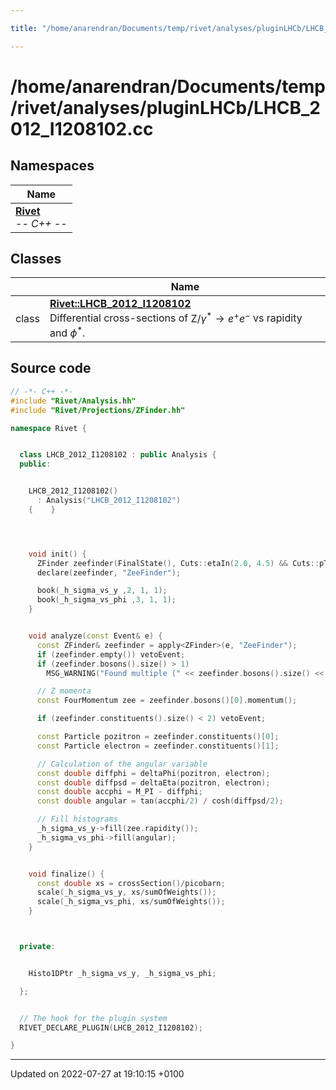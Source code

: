 ```yaml
---

title: "/home/anarendran/Documents/temp/rivet/analyses/pluginLHCb/LHCB_2012_I1208102.cc"

---
```


# /home/anarendran/Documents/temp/rivet/analyses/pluginLHCb/LHCB_2012_I1208102.cc



## Namespaces

| Name           |
| -------------- |
| **[Rivet](http://example.org/namespaces/namespacerivet/)** <br>-*- C++ -*-  |

## Classes

|                | Name           |
| -------------- | -------------- |
| class | **[Rivet::LHCB_2012_I1208102](http://example.org/classes/classrivet_1_1lhcb__2012__i1208102/)** <br>Differential cross-sections of $\mathrm{Z}/\gamma^* \to e^{+}e^{-}$ vs rapidity and $\phi^*$.  |




## Source code

```cpp
// -*- C++ -*-
#include "Rivet/Analysis.hh"
#include "Rivet/Projections/ZFinder.hh"

namespace Rivet {


  class LHCB_2012_I1208102 : public Analysis {
  public:


    LHCB_2012_I1208102()
      : Analysis("LHCB_2012_I1208102")
    {    }




    void init() {
      ZFinder zeefinder(FinalState(), Cuts::etaIn(2.0, 4.5) && Cuts::pT > 20*GeV, PID::ELECTRON, 60*GeV, 120*GeV);
      declare(zeefinder, "ZeeFinder");

      book(_h_sigma_vs_y ,2, 1, 1);
      book(_h_sigma_vs_phi ,3, 1, 1);
    }


    void analyze(const Event& e) {
      const ZFinder& zeefinder = apply<ZFinder>(e, "ZeeFinder");
      if (zeefinder.empty()) vetoEvent;
      if (zeefinder.bosons().size() > 1)
        MSG_WARNING("Found multiple (" << zeefinder.bosons().size() << ") Z -> e+ e- decays!");

      // Z momenta
      const FourMomentum zee = zeefinder.bosons()[0].momentum();

      if (zeefinder.constituents().size() < 2) vetoEvent;

      const Particle pozitron = zeefinder.constituents()[0];
      const Particle electron = zeefinder.constituents()[1];

      // Calculation of the angular variable
      const double diffphi = deltaPhi(pozitron, electron);
      const double diffpsd = deltaEta(pozitron, electron);
      const double accphi = M_PI - diffphi;
      const double angular = tan(accphi/2) / cosh(diffpsd/2);

      // Fill histograms
      _h_sigma_vs_y->fill(zee.rapidity());
      _h_sigma_vs_phi->fill(angular);
    }


    void finalize() {
      const double xs = crossSection()/picobarn;
      scale(_h_sigma_vs_y, xs/sumOfWeights());
      scale(_h_sigma_vs_phi, xs/sumOfWeights());
    }



  private:


    Histo1DPtr _h_sigma_vs_y, _h_sigma_vs_phi;

  };


  // The hook for the plugin system
  RIVET_DECLARE_PLUGIN(LHCB_2012_I1208102);

}
```


-------------------------------

Updated on 2022-07-27 at 19:10:15 +0100
